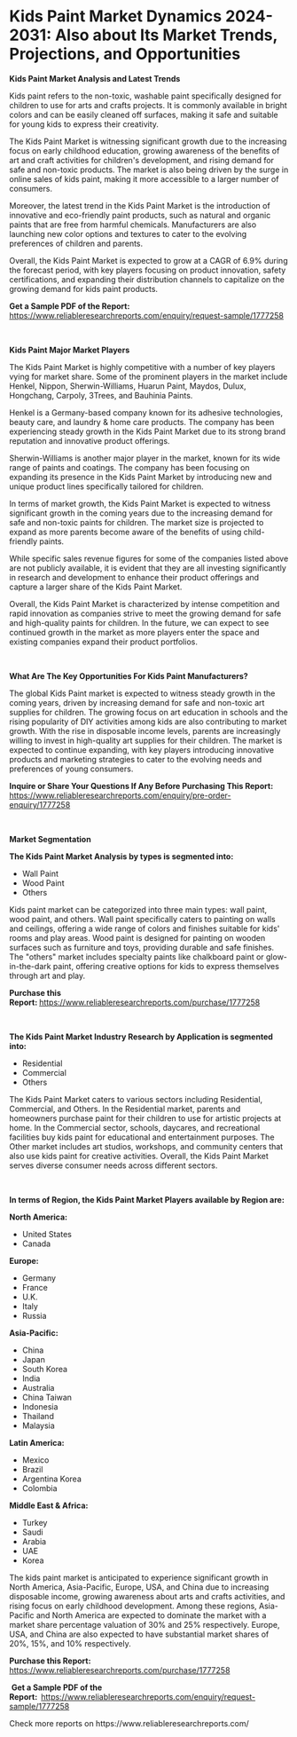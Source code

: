 <p><h1>Kids Paint Market Dynamics 2024-2031: Also about Its Market Trends, Projections, and Opportunities</h1></p><p><strong>Kids Paint Market Analysis and Latest Trends</strong></p>
<p><p>Kids paint refers to the non-toxic, washable paint specifically designed for children to use for arts and crafts projects. It is commonly available in bright colors and can be easily cleaned off surfaces, making it safe and suitable for young kids to express their creativity.</p><p>The Kids Paint Market is witnessing significant growth due to the increasing focus on early childhood education, growing awareness of the benefits of art and craft activities for children's development, and rising demand for safe and non-toxic products. The market is also being driven by the surge in online sales of kids paint, making it more accessible to a larger number of consumers.</p><p>Moreover, the latest trend in the Kids Paint Market is the introduction of innovative and eco-friendly paint products, such as natural and organic paints that are free from harmful chemicals. Manufacturers are also launching new color options and textures to cater to the evolving preferences of children and parents.</p><p>Overall, the Kids Paint Market is expected to grow at a CAGR of 6.9% during the forecast period, with key players focusing on product innovation, safety certifications, and expanding their distribution channels to capitalize on the growing demand for kids paint products.</p></p>
<p><strong>Get a Sample PDF of the Report:&nbsp;</strong> <a href="https://www.reliableresearchreports.com/enquiry/request-sample/1777258">https://www.reliableresearchreports.com/enquiry/request-sample/1777258</a></p>
<p>&nbsp;</p>
<p><strong>Kids Paint Major Market Players</strong></p>
<p><p>The Kids Paint Market is highly competitive with a number of key players vying for market share. Some of the prominent players in the market include Henkel, Nippon, Sherwin-Williams, Huarun Paint, Maydos, Dulux, Hongchang, Carpoly, 3Trees, and Bauhinia Paints. </p><p>Henkel is a Germany-based company known for its adhesive technologies, beauty care, and laundry & home care products. The company has been experiencing steady growth in the Kids Paint Market due to its strong brand reputation and innovative product offerings.</p><p>Sherwin-Williams is another major player in the market, known for its wide range of paints and coatings. The company has been focusing on expanding its presence in the Kids Paint Market by introducing new and unique product lines specifically tailored for children.</p><p>In terms of market growth, the Kids Paint Market is expected to witness significant growth in the coming years due to the increasing demand for safe and non-toxic paints for children. The market size is projected to expand as more parents become aware of the benefits of using child-friendly paints.</p><p>While specific sales revenue figures for some of the companies listed above are not publicly available, it is evident that they are all investing significantly in research and development to enhance their product offerings and capture a larger share of the Kids Paint Market.</p><p>Overall, the Kids Paint Market is characterized by intense competition and rapid innovation as companies strive to meet the growing demand for safe and high-quality paints for children. In the future, we can expect to see continued growth in the market as more players enter the space and existing companies expand their product portfolios.</p></p>
<p>&nbsp;</p>
<p><strong>What Are The Key Opportunities For Kids Paint Manufacturers?</strong></p>
<p><p>The global Kids Paint market is expected to witness steady growth in the coming years, driven by increasing demand for safe and non-toxic art supplies for children. The growing focus on art education in schools and the rising popularity of DIY activities among kids are also contributing to market growth. With the rise in disposable income levels, parents are increasingly willing to invest in high-quality art supplies for their children. The market is expected to continue expanding, with key players introducing innovative products and marketing strategies to cater to the evolving needs and preferences of young consumers.</p></p>
<p><strong>Inquire or Share Your Questions If Any Before Purchasing This Report:</strong> <a href="https://www.reliableresearchreports.com/enquiry/pre-order-enquiry/1777258">https://www.reliableresearchreports.com/enquiry/pre-order-enquiry/1777258</a></p>
<p>&nbsp;</p>
<p><strong>Market Segmentation</strong></p>
<p><strong>The Kids Paint Market Analysis by types is segmented into:</strong></p>
<p><ul><li>Wall Paint</li><li>Wood Paint</li><li>Others</li></ul></p>
<p><p>Kids paint market can be categorized into three main types: wall paint, wood paint, and others. Wall paint specifically caters to painting on walls and ceilings, offering a wide range of colors and finishes suitable for kids' rooms and play areas. Wood paint is designed for painting on wooden surfaces such as furniture and toys, providing durable and safe finishes. The "others" market includes specialty paints like chalkboard paint or glow-in-the-dark paint, offering creative options for kids to express themselves through art and play.</p></p>
<p><strong>Purchase this Report:&nbsp;</strong><a href="https://www.reliableresearchreports.com/purchase/1777258">https://www.reliableresearchreports.com/purchase/1777258</a></p>
<p>&nbsp;</p>
<p><strong>The Kids Paint Market Industry Research by Application is segmented into:</strong></p>
<p><ul><li>Residential</li><li>Commercial</li><li>Others</li></ul></p>
<p><p>The Kids Paint Market caters to various sectors including Residential, Commercial, and Others. In the Residential market, parents and homeowners purchase paint for their children to use for artistic projects at home. In the Commercial sector, schools, daycares, and recreational facilities buy kids paint for educational and entertainment purposes. The Other market includes art studios, workshops, and community centers that also use kids paint for creative activities. Overall, the Kids Paint Market serves diverse consumer needs across different sectors.</p></p>
<p>&nbsp;</p>
<p><strong>In terms of Region, the Kids Paint Market Players available by Region are:</strong></p>
<p>
    <p> <strong> North America: </strong>
        <ul>
            <li>United States</li>
            <li>Canada</li>
        </ul>
        </p> 
    <p> <strong> Europe: </strong>
        <ul>
            <li>Germany</li>
            <li>France</li>
            <li>U.K.</li>
            <li>Italy</li>
            <li>Russia</li>
        </ul>
        </p> 
    <p> <strong> Asia-Pacific: </strong>
        <ul>
            <li>China</li>
            <li>Japan</li>
            <li>South Korea</li>
            <li>India</li>
            <li>Australia</li>
            <li>China Taiwan</li>
            <li>Indonesia</li>
            <li>Thailand</li>
            <li>Malaysia</li>
        </ul>
        </p> 
    <p> <strong> Latin America: </strong>
        <ul>
            <li>Mexico</li>
            <li>Brazil</li>
            <li>Argentina Korea</li>
            <li>Colombia</li>
        </ul>
        </p> 
    <p> <strong> Middle East & Africa: </strong>
        <ul>
            <li>Turkey</li>
            <li>Saudi</li>
            <li>Arabia</li>
            <li>UAE</li>
            <li>Korea</li>
        </ul>
    </p>
    </p>
<p><p>The kids paint market is anticipated to experience significant growth in North America, Asia-Pacific, Europe, USA, and China due to increasing disposable income, growing awareness about arts and crafts activities, and rising focus on early childhood development. Among these regions, Asia-Pacific and North America are expected to dominate the market with a market share percentage valuation of 30% and 25% respectively. Europe, USA, and China are also expected to have substantial market shares of 20%, 15%, and 10% respectively.</p></p>
<p><strong>Purchase this Report: </strong><a href="https://www.reliableresearchreports.com/purchase/1777258">https://www.reliableresearchreports.com/purchase/1777258</a></p>
<p>&nbsp;<strong>Get a Sample PDF of the Report:&nbsp;&nbsp;</strong><a href="https://www.reliableresearchreports.com/enquiry/request-sample/1777258">https://www.reliableresearchreports.com/enquiry/request-sample/1777258</a></p>
<p><strong></strong></p>
<p>Check more reports on https://www.reliableresearchreports.com/</p>
